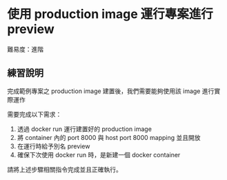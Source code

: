 # 使用 production image 運行專案進行 preview

難易度：進階

## 練習說明

完成範例專案之 production image 建置後，我們需要能夠使用該 image 進行實際運作

需要完成以下需求：

1. 透過 docker run 運行建置好的 production image
2. 將 container 內的 port 8000 與 host port 8000 mapping 並且開放
3. 在運行時給予別名 preview
4. 確保下次使用 docker run 時，是新建一個 docker container

請將上述步驟相關指令完成並且正確執行。
